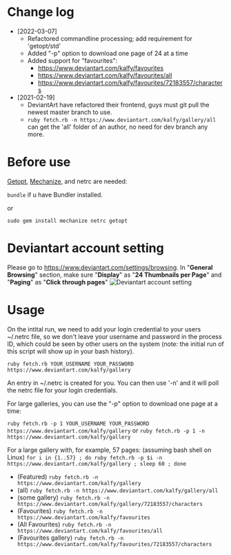 # Change log
- [2022-03-07]
  - Refactored commandline processing; add requirement for 'getopt/std'
  - Added "-p" option to download one page of 24 at a time
  - Added support for "favourites":
    - https://www.deviantart.com/kalfy/favourites
    - https://www.deviantart.com/kalfy/favourites/all
    - https://www.deviantart.com/kalfy/favourites/72183557/characters
- [2021-02-19]
  - DeviantArt have refactored their frontend, guys must git pull the newest master branch to use.
  - `ruby fetch.rb -n https://www.deviantart.com/kalfy/gallery/all` can get the 'all' folder of an author, no need for dev branch any more.

# Before use

[Getopt](https://github.com/djberg96/getopt), [Mechanize](http://mechanize.rubyforge.org), and netrc are needed:

`bundle` if u have Bundler installed.

or

`sudo gem install mechanize netrc getopt`

# Deviantart account setting

Please go to https://www.deviantart.com/settings/browsing. In "**General Browsing**" section, make sure "**Display**" as "**24 Thumbnails per Page**" and "**Paging**" as "**Click through pages**"
![Deviantart account setting](https://user-images.githubusercontent.com/2174219/27268778-7a0edf0c-54e4-11e7-859c-c7b0b7200a77.png)

# Usage

On the intital run, we need to add your login credential to your users ~/.netrc file, so we don't leave your username and password in the process ID, which could be seen by other users on the system (note: the initial run of this script will show up in your bash history).

`ruby fetch.rb YOUR_USERNAME YOUR_PASSWORD https://www.deviantart.com/kalfy/gallery`

An entry in ~/.netrc is created for you. You can then use '-n' and it will poll the netrc file for your login credentials.

For large galleries, you can use the "-p" option to download one page at a time:

`ruby fetch.rb -p 1 YOUR_USERNAME YOUR_PASSWORD https://www.deviantart.com/kalfy/gallery`
or
`ruby fetch.rb -p 1 -n https://www.deviantart.com/kalfy/gallery`

For a large gallery with, for example, 57 pages: (assuming bash shell on Linux)
`for i in {1..57} ; do ruby fetch.rb -p $i -n https://www.deviantart.com/kalfy/gallery ; sleep 60 ; done`

- (Featured)              `ruby fetch.rb -n https://www.deviantart.com/kalfy/gallery`
- (all)                   `ruby fetch.rb -n https://www.deviantart.com/kalfy/gallery/all`
- (some gallery)          `ruby fetch.rb -n https://www.deviantart.com/kalfy/gallery/72183557/characters`
- (Favourites)            `ruby fetch.rb -n https://www.deviantart.com/kalfy/favourites`
- (All Favourites)        `ruby fetch.rb -n https://www.deviantart.com/kalfy/favourites/all`
- (Favourites gallery)    `ruby fetch.rb -n https://www.deviantart.com/kalfy/favourites/72183557/characters`
